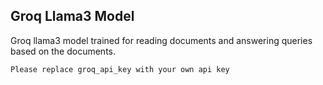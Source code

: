 ## Groq Llama3 Model 

Groq llama3 model trained for reading documents and answering queries based on the documents.

`Please replace groq_api_key with your own api key`
